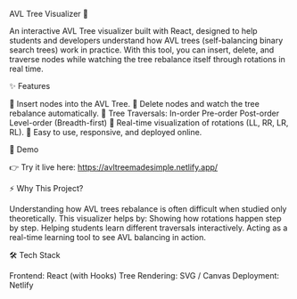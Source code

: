 AVL Tree Visualizer 🌳

An interactive AVL Tree visualizer built with React, designed to help students and developers understand how AVL trees (self-balancing binary search trees) work in practice.
With this tool, you can insert, delete, and traverse nodes while watching the tree rebalance itself through rotations in real time.

✨ Features

🔹 Insert nodes into the AVL Tree.
🔹 Delete nodes and watch the tree rebalance automatically.
🔹 Tree Traversals:
      In-order
      Pre-order
      Post-order
      Level-order (Breadth-first)
🔹 Real-time visualization of rotations (LL, RR, LR, RL).
🔹 Easy to use, responsive, and deployed online.

📸 Demo

👉 Try it live here: https://avltreemadesimple.netlify.app/

⚡ Why This Project?

Understanding how AVL trees rebalance is often difficult when studied only theoretically.
This visualizer helps by:
Showing how rotations happen step by step.
Helping students learn different traversals interactively.
Acting as a real-time learning tool to see AVL balancing in action.

🛠️ Tech Stack

Frontend: React (with Hooks)
Tree Rendering: SVG / Canvas
Deployment: Netlify

